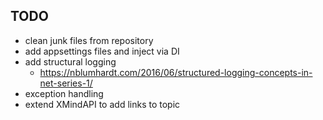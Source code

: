 ## TODO
* clean junk files from repository
* add appsettings files and inject via DI
* add structural logging
    * https://nblumhardt.com/2016/06/structured-logging-concepts-in-net-series-1/ 
* exception handling
* extend XMindAPI to add links to topic